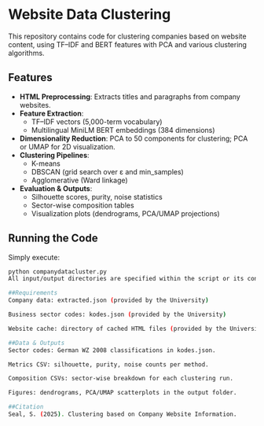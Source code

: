 # Website Data Clustering

This repository contains code for clustering companies based on website content, using TF–IDF and BERT features with PCA and various clustering algorithms.

## Features

- **HTML Preprocessing**: Extracts titles and paragraphs from company websites.  
- **Feature Extraction**:  
  - TF–IDF vectors (5,000-term vocabulary)  
  - Multilingual MiniLM BERT embeddings (384 dimensions)  
- **Dimensionality Reduction**: PCA to 50 components for clustering; PCA or UMAP for 2D visualization.  
- **Clustering Pipelines**:  
  - K-means  
  - DBSCAN (grid search over ε and min_samples)  
  - Agglomerative (Ward linkage)  
- **Evaluation & Outputs**:  
  - Silhouette scores, purity, noise statistics  
  - Sector-wise composition tables  
  - Visualization plots (dendrograms, PCA/UMAP projections)  

## Running the Code

Simply execute:

```bash
python companydatacluster.py
All input/output directories are specified within the script or its configuration options.

##Requirements
Company data: extracted.json (provided by the University)

Business sector codes: kodes.json (provided by the University)

Website cache: directory of cached HTML files (provided by the University)

##Data & Outputs
Sector codes: German WZ 2008 classifications in kodes.json.

Metrics CSV: silhouette, purity, noise counts per method.

Composition CSVs: sector-wise breakdown for each clustering run.

Figures: dendrograms, PCA/UMAP scatterplots in the output folder.

##Citation
Seal, S. (2025). Clustering based on Company Website Information.
